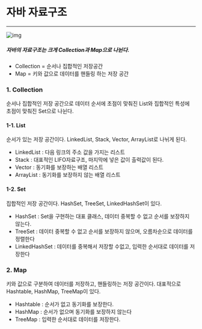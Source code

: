 # 자바 자료구조
_____________

![img](https://img1.daumcdn.net/thumb/R1280x0/?scode=mtistory2&fname=https%3A%2F%2Fk.kakaocdn.net%2Fdn%2FcioD2D%2FbtrqAobz1lN%2FsKt9gSFoEHdDXA2gsGVs7K%2Fimg.jpg)

##### 자바의 자료구조는 크게 Collection과 Map으로 나뉜다.

* Collection = 순서나 집합적인 저장공간
* Map = 키와 값으로 데이터를 핸들링 하는 저장 공간


### 1. Collection

순서나 집합적인 저장 공간으로 데이터 순서에 초점이 맞춰진 List와 집합적인 특성에 초점이 맞춰진 Set으로 나뉜다.


#### 1-1. List
순서가 있는 저장 공간이다. LinkedList, Stack, Vector, ArrayList로 나뉘게 된다.

* LinkedList : 다음 링크의 주소 값을 가지는 리스트
* Stack : 대표적인 LIFO자료구조, 마지막에 넣은 값이 출력값이 된다.
* Vector : 동기화를 보장하는 배열 리스트
* ArrayList : 동기화를 보장하지 않는 배열 리스트

#### 1-2. Set
집합적인 저장 공간이다. HashSet, TreeSet, LinkedHashSet이 있다.

* HashSet : Set을 구현하는 대표 클래스, 데이터 중복할 수 없고 순서를 보장하지 않는다.
* TreeSet : 데이터 중복할 수 없고 순서를 보장하지 않으며, 오름차순으로 데이터를 정렬한다
* LinkedHashSet : 데이터를 중복해서 저장할 수없고, 입력한 순서대로 데이터를 저장한다



### 2. Map

키와 값으로 구분하여 데이터를 저장하고, 핸들링하는 저장 공간이다. 대표적으로 Hashtable, HashMap, TreeMap이 있다.

* Hashtable : 순서가 없고 동기화를 보장한다.
* HashMap : 순서가 없으며 동기화를 보장하지 않는다
* TreeMap : 입력한 순서대로 데이터를 저장한다.
